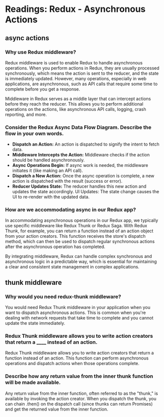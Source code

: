 # Readings: Redux - Asynchronous Actions

## async actions

### Why use Redux middleware?

Redux middleware is used to enable Redux to handle asynchronous operations. When you perform actions in Redux, they are usually processed synchronously, which means the action is sent to the reducer, and the state is immediately updated. However, many operations, especially in web applications, are asynchronous, such as API calls that require some time to complete before you get a response.

Middleware in Redux serves as a middle layer that can intercept actions before they reach the reducer. This allows you to perform additional operations on the actions, like asynchronous API calls, logging, crash reporting, and more.

### Consider the Redux Async Data Flow Diagram. Describe the flow in your own words.

* **Dispatch an Action:** An action is dispatched to signify the intent to fetch data.
* **Middleware Intercepts the Action:** Middleware checks if the action should be handled asynchronously.
* **Async Operations Begin:** If async work is needed, the middleware initiates it (like making an API call).
* **Dispatch a New Action:** Once the async operation is complete, a new action is dispatched with the result (success or error).
* **Reducer Updates State:** The reducer handles this new action and updates the state accordingly.
UI Updates: The state change causes the UI to re-render with the updated data.

### How are we accommodating async in our Redux app?

In accommodating asynchronous operations in our Redux app, we typically use specific middleware like Redux Thunk or Redux Saga. With Redux Thunk, for example, you can return a function instead of an action object from your action creators. This function receives the store's dispatch method, which can then be used to dispatch regular synchronous actions after the asynchronous operation has completed.

By integrating middleware, Redux can handle complex synchronous and asynchronous logic in a predictable way, which is essential for maintaining a clear and consistent state management in complex applications.

## thunk middleware

### Why would you need redux-thunk middleware?

You would need Redux Thunk middleware in your application when you want to dispatch asynchronous actions. This is common when you're dealing with network requests that take time to complete and you cannot update the state immediately.

### Redux Thunk middleware allows you to write action creators that return a ____ instead of an action.

Redux Thunk middleware allows you to write action creators that return a function instead of an action. This function can perform asynchronous operations and dispatch actions when those operations complete.

### Describe how any return value from the inner thunk function will be made available.

Any return value from the inner function, often referred to as the "thunk," is available by invoking the action creator. When you dispatch the thunk, you can chain .then() on the dispatch call (since thunks can return Promises) and get the returned value from the inner function.